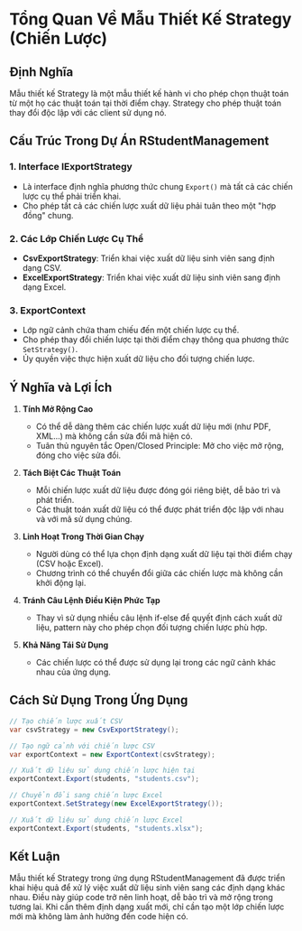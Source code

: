 # Tổng Quan Về Mẫu Thiết Kế Strategy (Chiến Lược)

## Định Nghĩa
Mẫu thiết kế Strategy là một mẫu thiết kế hành vi cho phép chọn thuật toán từ một họ các thuật toán tại thời điểm chạy. Strategy cho phép thuật toán thay đổi độc lập với các client sử dụng nó.

## Cấu Trúc Trong Dự Án RStudentManagement

### 1. Interface IExportStrategy
- Là interface định nghĩa phương thức chung `Export()` mà tất cả các chiến lược cụ thể phải triển khai.
- Cho phép tất cả các chiến lược xuất dữ liệu phải tuân theo một "hợp đồng" chung.

### 2. Các Lớp Chiến Lược Cụ Thể
- **CsvExportStrategy**: Triển khai việc xuất dữ liệu sinh viên sang định dạng CSV.
- **ExcelExportStrategy**: Triển khai việc xuất dữ liệu sinh viên sang định dạng Excel.

### 3. ExportContext
- Lớp ngữ cảnh chứa tham chiếu đến một chiến lược cụ thể.
- Cho phép thay đổi chiến lược tại thời điểm chạy thông qua phương thức `SetStrategy()`.
- Ủy quyền việc thực hiện xuất dữ liệu cho đối tượng chiến lược.

## Ý Nghĩa và Lợi Ích

1. **Tính Mở Rộng Cao**
   - Có thể dễ dàng thêm các chiến lược xuất dữ liệu mới (như PDF, XML...) mà không cần sửa đổi mã hiện có.
   - Tuân thủ nguyên tắc Open/Closed Principle: Mở cho việc mở rộng, đóng cho việc sửa đổi.

2. **Tách Biệt Các Thuật Toán**
   - Mỗi chiến lược xuất dữ liệu được đóng gói riêng biệt, dễ bảo trì và phát triển.
   - Các thuật toán xuất dữ liệu có thể được phát triển độc lập với nhau và với mã sử dụng chúng.

3. **Linh Hoạt Trong Thời Gian Chạy**
   - Người dùng có thể lựa chọn định dạng xuất dữ liệu tại thời điểm chạy (CSV hoặc Excel).
   - Chương trình có thể chuyển đổi giữa các chiến lược mà không cần khởi động lại.

4. **Tránh Câu Lệnh Điều Kiện Phức Tạp**
   - Thay vì sử dụng nhiều câu lệnh if-else để quyết định cách xuất dữ liệu, pattern này cho phép chọn đối tượng chiến lược phù hợp.

5. **Khả Năng Tái Sử Dụng**
   - Các chiến lược có thể được sử dụng lại trong các ngữ cảnh khác nhau của ứng dụng.

## Cách Sử Dụng Trong Ứng Dụng

```csharp
// Tạo chiến lược xuất CSV
var csvStrategy = new CsvExportStrategy();

// Tạo ngữ cảnh với chiến lược CSV
var exportContext = new ExportContext(csvStrategy);

// Xuất dữ liệu sử dụng chiến lược hiện tại
exportContext.Export(students, "students.csv");

// Chuyển đổi sang chiến lược Excel
exportContext.SetStrategy(new ExcelExportStrategy());

// Xuất dữ liệu sử dụng chiến lược Excel
exportContext.Export(students, "students.xlsx");
```

## Kết Luận

Mẫu thiết kế Strategy trong ứng dụng RStudentManagement đã được triển khai hiệu quả để xử lý việc xuất dữ liệu sinh viên sang các định dạng khác nhau. Điều này giúp code trở nên linh hoạt, dễ bảo trì và mở rộng trong tương lai. Khi cần thêm định dạng xuất mới, chỉ cần tạo một lớp chiến lược mới mà không làm ảnh hưởng đến code hiện có.
